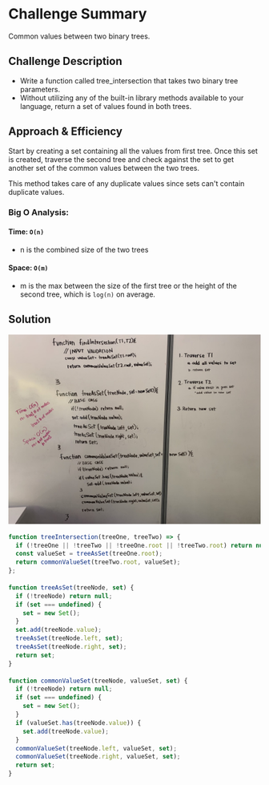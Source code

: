 # Challenge Summary

Common values between two binary trees.

## Challenge Description

- Write a function called tree_intersection that takes two binary tree parameters.
- Without utilizing any of the built-in library methods available to your language, return a set of values found in both trees.

## Approach & Efficiency

Start by creating a set containing all the values from first tree. Once this set is created, traverse the second tree and check against the set to get another set of the common values between the two trees.

This method takes care of any duplicate values since sets can't contain duplicate values.

### Big O Analysis:

#### Time: `O(n)`

- n is the combined size of the two trees

#### Space: `O(m)`

- m is the max between the size of the first tree or the height of the second tree, which is `log(n)` on average.

## Solution

![Whiteboard Solution](./assets/whiteboard.jpg)

```javascript
function treeIntersection(treeOne, treeTwo) => {
  if (!treeOne || !treeTwo || !treeOne.root || !treeTwo.root) return null;
  const valueSet = treeAsSet(treeOne.root);
  return commonValueSet(treeTwo.root, valueSet);
};

function treeAsSet(treeNode, set) {
  if (!treeNode) return null;
  if (set === undefined) {
    set = new Set();
  }
  set.add(treeNode.value);
  treeAsSet(treeNode.left, set);
  treeAsSet(treeNode.right, set);
  return set;
}

function commonValueSet(treeNode, valueSet, set) {
  if (!treeNode) return null;
  if (set === undefined) {
    set = new Set();
  }
  if (valueSet.has(treeNode.value)) {
    set.add(treeNode.value);
  }
  commonValueSet(treeNode.left, valueSet, set);
  commonValueSet(treeNode.right, valueSet, set);
  return set;
}
```
